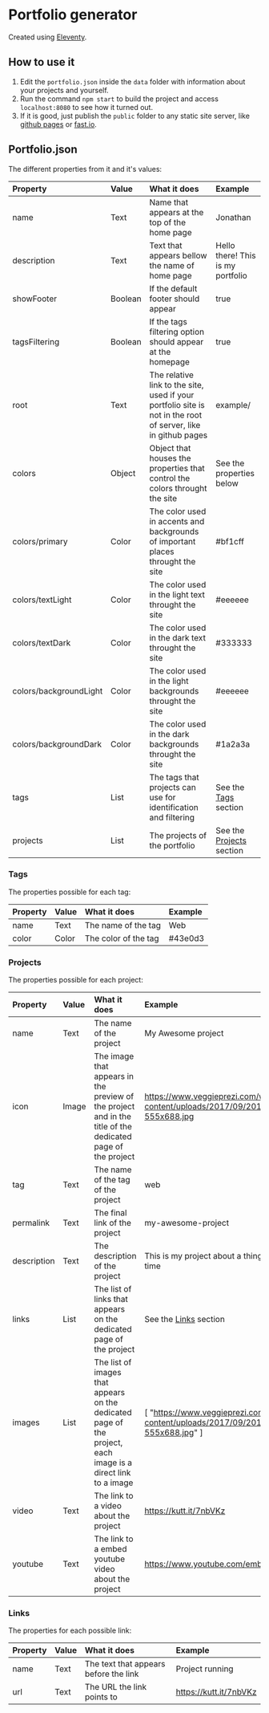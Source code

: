 # Portfolio generator
Created using [Eleventy](https://www.11ty.dev/).

## How to use it
1. Edit the `portfolio.json` inside the `data` folder with information about your projects and yourself.
2. Run the command `npm start` to build the project and access `localhost:8080` to see how it turned out.
3. If it is good, just publish the `public` folder to any static site server, like [github pages](https://pages.github.com/) or [fast.io](https://fast.io).

## Portfolio.json
The different properties from it and it's values:

| Property               | Value   | What it does                                                                                                  | Example                               |
|:-----------------------|:--------|:--------------------------------------------------------------------------------------------------------------|:--------------------------------------|
| name                   | Text    | Name that appears at the top of the home page                                                                 | Jonathan                              |
| description            | Text    | Text that appears bellow the name of home page                                                                | Hello there! This is my portfolio     |
| showFooter             | Boolean | If the default footer should appear                                                                           | true                                  |
| tagsFiltering          | Boolean | If the tags filtering option should appear at the homepage                                                    | true                                  |
| root                   | Text    | The relative link to the site, used if your portfolio site is not in the root of server, like in github pages | example/                              |
| colors                 | Object  | Object that houses the properties that control the colors throught the site                                   | See the properties below              |
| colors/primary         | Color   | The color used in accents and backgrounds of important places throught the site                               | #bf1cff                               |
| colors/textLight       | Color   | The color used in the light text throught the site                                                            | #eeeeee                               |
| colors/textDark        | Color   | The color used in the dark text throught the site                                                             | #333333                               |
| colors/backgroundLight | Color   | The color used in the light backgrounds throught the site                                                     | #eeeeee                               |
| colors/backgroundDark  | Color   | The color used in the dark backgrounds throught the site                                                      | #1a2a3a                               |
| tags                   | List    | The tags that projects can use for identification and filtering                                               | See the [Tags](#tags) section         |
| projects               | List    | The projects of the portfolio                                                                                 | See the [Projects](#projects) section |

### Tags
The properties possible for each tag:

| Property | Value | What it does         | Example |
|:---------|:------|:---------------------|:--------|
| name     | Text  | The name of the tag  | Web     |
| color    | Color | The color of the tag | #43e0d3 |

### Projects
The properties possible for each project:

| Property    | Value   | What it does                                                                                                 | Example                                                                                  |
|:------------|:--------|:-------------------------------------------------------------------------------------------------------------|:-----------------------------------------------------------------------------------------|
| name        | Text    | The name of the project                                                                                      | My Awesome project                                                                       |
| icon        | Image   | The image that appears in the preview of the project and in the title of the dedicated page of the project   | https://www.veggieprezi.com/wp-content/uploads/2017/09/20170731_214129-555x688.jpg       |
| tag         | Text    | The name of the tag of the project                                                                           | web                                                                                      |
| permalink   | Text    | The final link of the project                                                                                | my-awesome-project                                                                       |
| description | Text    | The description of the project                                                                               | This is my project about a thing I did in my free time                                   |
| links       | List    | The list of links that appears on the dedicated page of the project                                          | See the [Links](#links) section                                                        |
| images      | List    | The list of images that appears on the dedicated page of the project, each image is a direct link to a image | [ "https://www.veggieprezi.com/wp-content/uploads/2017/09/20170731_214129-555x688.jpg" ] |
| video       | Text    | The link to a video about the project                                                                        | https://kutt.it/7nbVKz                                                                   |
| youtube     | Text    | The link to a embed youtube video about the project                                                           |https://www.youtube.com/embed/dQw4w9WgXcQ                                                |

### Links
The properties for each possible link:

| Property | Value | What it does                          | Example                |
|:---------|:------|:--------------------------------------|:-----------------------|
| name     | Text  | The text that appears before the link | Project running        |
| url      | Text  | The URL the link points to            | https://kutt.it/7nbVKz |